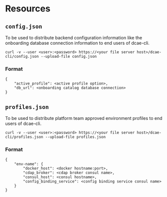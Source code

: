 # Resources

## `config.json`

To be used to distribute backend configuration information like the onboarding database connection information to end users of dcae-cli.

```
curl -v --user <user>:<password> https://<your file server host>/dcae-cli/config.json --upload-file config.json
```

### Format

```
{
    "active_profile": <active profile option>,
    "db_url": <onboarding catalog database connection>
}
```

## `profiles.json`

To be used to distribute platform team approved environment profiles to end users of dcae-cli.

```
curl -v --user <user>:<password> https://<your file server host>/dcae-cli/profiles.json --upload-file profiles.json
```

### Format

```
{
    "env-name": {
        "docker_host": <docker hostname:port>,
        "cdap_broker": <cdap broker consul name>,
        "consul_host": <consul hostname>,
        "config_binding_service": <config binding service consul name>
    }
}
```
